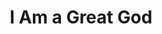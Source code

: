 --- 
title: "I Am a Great God"
publishdate: "2019-5-1T16:48:46+02:00"
src: "https://365manga.net/manga/i-am-a-great-god"
image: "https://data.365manga.net/images/thumbnails/19548-i-am-a-great-god.jpg"
description: "Original Webcomic"
---